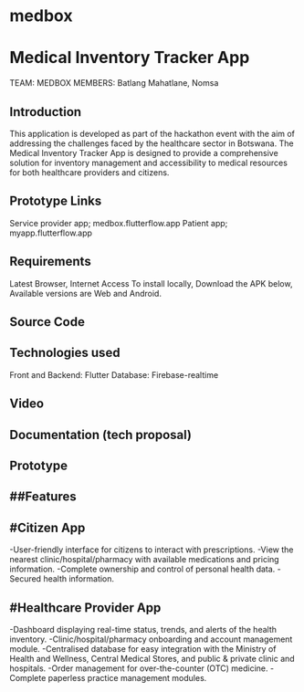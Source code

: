 # medbox
# Medical Inventory Tracker App
TEAM: MEDBOX
MEMBERS: Batlang Mahatlane, Nomsa
## Introduction

This application is developed as part of the hackathon event with the aim of addressing the challenges faced by the healthcare sector in Botswana. The Medical Inventory Tracker App is designed to provide a comprehensive solution for inventory management and accessibility to medical resources for both healthcare providers and citizens.

## Prototype Links
Service provider app;  medbox.flutterflow.app
Patient app;  myapp.flutterflow.app

## Requirements
Latest Browser, Internet Access
To install locally, Download the APK below, Available versions are Web and Android.

## Source Code


## Technologies used
Front and Backend: Flutter
Database: Firebase-realtime


## Video


## Documentation (tech proposal)

## Prototype


##Features
-
#Citizen App
- 
-User-friendly interface for citizens to interact with prescriptions.
-View the nearest clinic/hospital/pharmacy with available medications and pricing information.
-Complete ownership and control of personal health data.
-Secured health information.

#Healthcare Provider App
-
-Dashboard displaying real-time status, trends, and alerts of the health inventory.
-Clinic/hospital/pharmacy onboarding and account management module.
-Centralised database for easy integration with the Ministry of Health and Wellness, Central Medical Stores, and public & private clinic and hospitals.
-Order management for over-the-counter (OTC) medicine.
-Complete paperless practice management modules.


